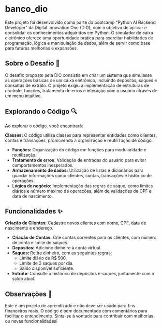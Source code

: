 # banco_dio
Este projeto foi desenvolvido como parte do bootcamp "Python AI Backend Developer" da Digital Innovation One (DIO), com o objetivo de aplicar e consolidar os conhecimentos adquiridos em Python. O simulador de caixa eletrônico oferece uma oportunidade prática para exercitar habilidades de programação, lógica e manipulação de dados, além de servir como base para futuras melhorias e expansões.

## Sobre o Desafio 🎯
O desafio proposto pela DIO consistia em criar um sistema que simulasse as operações básicas de um caixa eletrônico, incluindo depósitos, saques e consultas de extrato. O projeto exigiu a implementação de estruturas de controle, funções, tratamento de erros e interação com o usuário através de um menu intuitivo.

## Explorando o Código 🔍
Ao explorar o código, você encontrará:

 **Classes:** O código utiliza classes para representar entidades como clientes, contas e transações, promovendo a organização e reutilização de código.
* **Funções:** Organização do código em funções para modularidade e reutilização.
* **Tratamento de erros:** Validação de entradas do usuário para evitar comportamentos inesperados.
* **Armazenamento de dados:** Utilização de listas e dicionários para guardar informações como clientes, contas, transações e histórico de operações.
* **Lógica de negócio:** Implementação das regras de saque, como limites diários e número máximo de operações, além de validações de CPF e data de nascimento.

## Funcionalidades ✨
 **Criação de Clientes:** Cadastre novos clientes com nome, CPF, data de nascimento e endereço.
* **Criação de Contas:** Crie contas correntes para os clientes, com número de conta e limite de saques.
* **Depósitos:** Adicione dinheiro à conta virtual.
* **Saques:** Retire dinheiro, com as seguintes regras:
    * Limite diário de R$ 500.
    * Limite de 3 saques por dia.
    * Saldo disponível suficiente.
* **Extrato:** Consulte o histórico de depósitos e saques, juntamente com o saldo atual.


## Observações 📝
Este é um projeto de aprendizado e não deve ser usado para fins financeiros reais.
O código é bem documentado com comentários para facilitar o entendimento.
Sinta-se à vontade para contribuir com melhorias ou novas funcionalidades!
